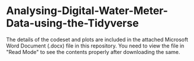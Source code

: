 # Analysing-Digital-Water-Meter-Data-using-the-Tidyverse

The details of the codeset and plots are included in the attached Microsoft Word Document (.docx) file in this repository. 
You need to view the file in "Read Mode" to see the contents properly after downloading the same.
